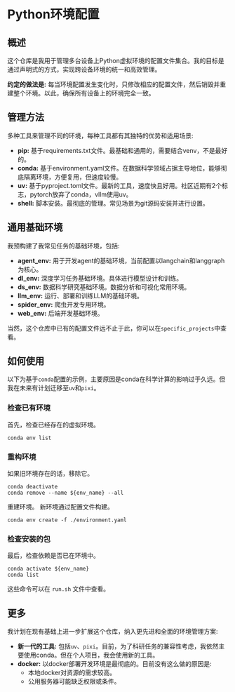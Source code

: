 # Python环境配置

## 概述
这个仓库是我用于管理多台设备上Python虚拟环境的配置文件集合。我的目标是通过声明式的方式，实现跨设备环境的统一和高效管理。

**约定的做法是:** 每当环境配置发生变化时，只修改相应的配置文件，然后销毁并重建整个环境。以此，确保所有设备上的环境完全一致。


## 管理方法
多种工具来管理不同的环境，每种工具都有其独特的优势和适用场景: 
- **pip:** 基于requirements.txt文件。最基础和通用的，需要结合venv，不是最好的。
- **conda:** 基于environment.yaml文件。在数据科学领域占据主导地位，能够彻底隔离环境，方便复用，但速度较慢。
- **uv:** 基于pyproject.toml文件。最新的工具，速度快且好用。社区近期有2个标志，pytorch放弃了conda，vllm使用uv。
- **shell:** 脚本安装。最彻底的管理。常见场景为git源码安装并进行设置。

## 通用基础环境
我预构建了我常见任务的基础环境，包括: 
- **agent_env:** 用于开发agent的基础环境，当前配置以langchain和langgraph为核心。
- **dl_env:** 深度学习任务基础环境。具体进行模型设计和训练。
- **ds_env:** 数据科学研究基础环境。数据分析和可视化常用环境。
- **llm_env:** 运行、部署和训练LLM的基础环境。
- **spider_env:** 爬虫开发专用环境。
- **web_env:** 后端开发基础环境。

当然，这个仓库中已有的配置文件远不止于此，你可以在`specific_projects`中查看。


## 如何使用
以下为基于`conda`配置的示例，主要原因是conda在科学计算的影响过于久远。但我在未来有计划迁移至`uv`和`pixi`。

### 检查已有环境
首先，检查已经存在的虚拟环境。
```shell
conda env list
```

### 重构环境
如果旧环境存在的话，移除它。
```shell
conda deactivate
conda remove --name ${env_name} --all
```
重建环境。
新环境通过配置文件构建。
```shell
conda env create -f ./environment.yaml
```

### 检查安装的包
最后，检查依赖是否已在环境中。
```shell
conda activate ${env_name}
conda list
```

这些命令可以在 `run.sh` 文件中查看。 

## 更多
我计划在现有基础上进一步扩展这个仓库，纳入更先进和全面的环境管理方案:
- **新一代的工具:** 包括`uv`、`pixi`。目前，为了科研任务的兼容性考虑，我依然主要使用conda。但在个人项目，我会使用新的工具。
- **docker:** 以docker部署开发环境是最彻底的。目前没有这么做的原因是:
  - 本地docker对资源的需求较高。
  - 公用服务器可能缺乏权限或条件。

